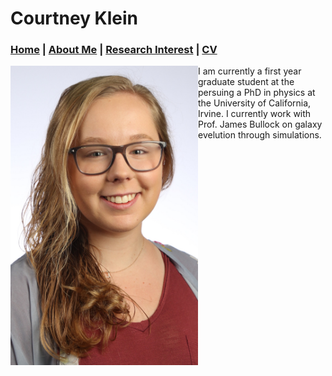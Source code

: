 # Courtney Klein 
### [Home](README.md)  |  [About Me](bio.md)  |  [Research Interest](research.md)  |  [CV](cv.md)

<img float: left src="images/Headshotedit.JPG" width="300" align='left'/>

<p> I am currently a first year graduate student at the persuing a PhD in physics at the University of California, Irvine. I currently work with Prof. James Bullock on galaxy evelution through simulations. </p>
